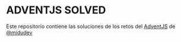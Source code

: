 # ADVENTJS SOLVED

Este repositorio contiene las soluciones de los retos del [AdventJS](https://adventjs.dev) de [@midudev](https://twitter.com/midudev)
